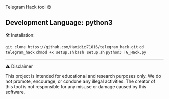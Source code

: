 Telegram Hack tool 😋

Development Language: python3
---
🛠 Installation:

```git clone https://github.com/Hamidid71816/telegram_hack.git```
```cd telegram_hack```
```chmod +x setup.sh```
```bash setup.sh```
```python3 TG_Hack.py```

---

⚠ Disclaimer

This project is intended for educational and research purposes only. We do not promote, encourage, or condone any illegal activities. The creator of this tool is not responsible for any misuse or damage caused by this software.


